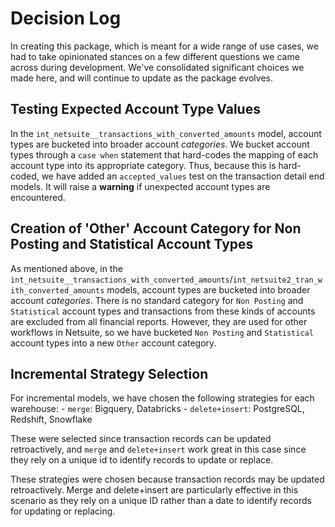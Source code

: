 # Decision Log

In creating this package, which is meant for a wide range of use cases, we had to take opinionated stances on a few different questions we came across during development. We've consolidated significant choices we made here, and will continue to update as the package evolves. 

## Testing Expected Account Type Values 

In the `int_netsuite__transactions_with_converted_amounts` model, account types are bucketed into broader account _categories_. We bucket account types through a `case when` statement that hard-codes the mapping of each account type into its appropriate category. Thus, because this is hard-coded, we have added an `accepted_values` test on the transaction detail end models. It will raise a **warning** if unexpected account types are encountered. 

## Creation of 'Other' Account Category for Non Posting and Statistical Account Types

As mentioned above, in the `int_netsuite__transactions_with_converted_amounts`/`int_netsuite2_tran_with_converted_amounts` models, account types are bucketed into broader account _categories_. There is no standard category for `Non Posting` and `Statistical` account types and transactions from these kinds of accounts are excluded from all financial reports. However, they are used for other workflows in Netsuite, so we have bucketed `Non Posting` and `Statistical` account types into a new `Other` account category.

## Incremental Strategy Selection

For incremental models, we have chosen the following strategies for each warehouse:
    - `merge`: Bigquery, Databricks
    - `delete+insert`: PostgreSQL, Redshift, Snowflake

These were selected since transaction records can be updated retroactively, and `merge` and `delete+insert` work great in this case since they rely on a unique id to identify records to update or replace. 

These strategies were chosen because transaction records may be updated retroactively. Merge and delete+insert are particularly effective in this scenario as they rely on a unique ID rather than a date to identify records for updating or replacing.